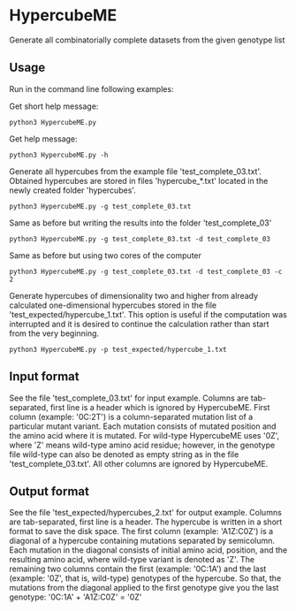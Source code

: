 # HypercubeME
Generate all combinatorially complete datasets from the given genotype list

## Usage
Run in the command line following examples:

Get short help message:

`python3 HypercubeME.py`

Get help message:

`python3 HypercubeME.py -h`

Generate all hypercubes from the example file 'test_complete_03.txt'. Obtained hypercubes are stored in files 'hypercube_\*.txt' located in the newly created folder 'hypercubes'.

`python3 HypercubeME.py -g test_complete_03.txt`

Same as before but writing the results into the folder 'test_complete_03'

`python3 HypercubeME.py -g test_complete_03.txt -d test_complete_03`

Same as before but using two cores of the computer

`python3 HypercubeME.py -g test_complete_03.txt -d test_complete_03 -c 2`

Generate hypercubes of dimensionality two and higher from already calculated one-dimensional hypercubes stored in the file 'test_expected/hypercube_1.txt'. This option is useful if the computation was interrupted and it is desired to continue the calculation rather than start from the very beginning.

`python3 HypercubeME.py -p test_expected/hypercube_1.txt`

## Input format
See the file 'test_complete_03.txt' for input example. Columns are tab-separated, first line is a header which is ignored by HypercubeME. First column (example: '0C:2T') is a column-separated mutation list of a particular mutant variant. Each mutation consists of mutated position and the amino acid where it is mutated. For wild-type HypercubeME uses '0Z', where 'Z' means wild-type amino acid residue; however, in the genotype file wild-type can also be denoted as empty string as in the file 'test_complete_03.txt'. All other columns are ignored by HypercubeME.

## Output format
See the file 'test_expected/hypercubes_2.txt' for output example. Columns are tab-separated, first line is a header. The hypercube is written in a short format to save the disk space. The first column (example: 'A1Z:C0Z') is a diagonal of a hypercube containing mutations separated by semicolumn. Each mutation in the diagonal consists of initial amino acid, position, and the resulting amino acid, where wild-type variant is denoted as 'Z'. The remaining two columns contain the first (example: '0C:1A') and the last (example: '0Z', that is, wild-type) genotypes of the hypercube. So that, the mutations from the diagonal applied to the first genotype give you the last genotype: '0C:1A' + 'A1Z:C0Z' = '0Z'
